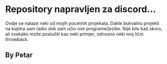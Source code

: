 # Repository napravljen za discord...

Ovdje se nalaze neki od mojih pocetnih projekata. Dakle bukvalno projekti na kojima sam radio dok sam učio ove programe/jezike. Nije bilo baš skoro, ali svakako može poslužiti kao neki primjer, odnosno neki moj lični throwback.

## By Petar
